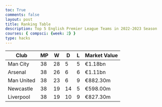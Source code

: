 ```yaml
---
toc: True
comments: false
layout: post
title: Ranking Table
description: Top 5 English Premier League Teams in 2022-2023 Season
courses: { compsci: {week: 2} }
type: hacks
---
```


<!-- Include DataTables CSS -->
<link rel="stylesheet" type="text/css" href="https://cdn.datatables.net/1.11.5/css/jquery.dataTables.css">

<!-- Include jQuery -->
<script src="https://code.jquery.com/jquery-3.6.0.min.js"></script>

<!-- Include DataTables JavaScript -->
<script type="text/javascript" charset="utf8" src="https://cdn.datatables.net/1.11.5/js/jquery.dataTables.js"></script>

<table id="teamTable" class="table">
    <thead>
        <tr>
            <th>Club</th>
            <th>MP</th>
            <th>W</th>
            <th>D</th>
            <th>L</th>
            <th>Market Value</th>
        </tr>
    </thead>
    <tbody>
        <tr>
            <td>Man City</td>
            <td>38</td>
            <td>28</td>
            <td>5</td>
            <td>5</td>
            <td>€1.18bn</td>
        </tr>
        <tr>
            <td>Arsenal</td>
            <td>38</td>
            <td>26</td>
            <td>6</td>
            <td>6</td>
            <td>€1.11bn</td>
        </tr>
        <tr>
            <td>Man United</td>
            <td>38</td>
            <td>23</td>
            <td>6</td>
            <td>9</td>
            <td>€882.30m</td>
        </tr>
        <tr>
            <td>Newcastle</td>
            <td>38</td>
            <td>19</td>
            <td>14</td>
            <td>5</td>
            <td>€598.00m</td>
        </tr>
        <tr>
            <td>Liverpool</td>
            <td>38</td>
            <td>19</td>
            <td>10</td>
            <td>9</td>
            <td>€827.30m</td>
        </tr>
    </tbody>
</table>

<script>
$(document).ready(function() {
    $('#teamTable').DataTable();
});
</script>
